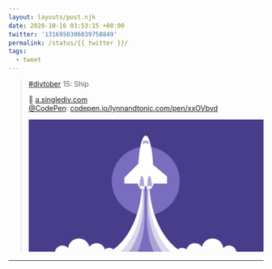```yaml
---
layout: layouts/post.njk
date: 2020-10-16 03:53:15 +00:00
twitter: '1316950306039758849'
permalink: /status/{{ twitter }}/
tags: 
  - tweet
---
```


> [#divtober](https://twitter.com/hashtag/divtober) 15: Ship
> 
> 🚀 [a.singlediv.com](https://a.singlediv.com)  
> [@CodePen](https://twitter.com/CodePen): [codepen.io/lynnandtonic.com/pen/xxOVbvd](https://codepen.io/lynnandtonic/pen/xxOVbvd) 
> 
> ![Monochrome illustration of a rocket ship taking off, leaving a cloudy trail behind it.](/img/1316950306039758849-Eka_F5QVoAAkQ-o.jpg)

---
